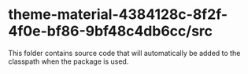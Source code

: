 # theme-material-4384128c-8f2f-4f0e-bf86-9bf48c4db6cc/src

This folder contains source code that will automatically be added to the classpath when
the package is used.
